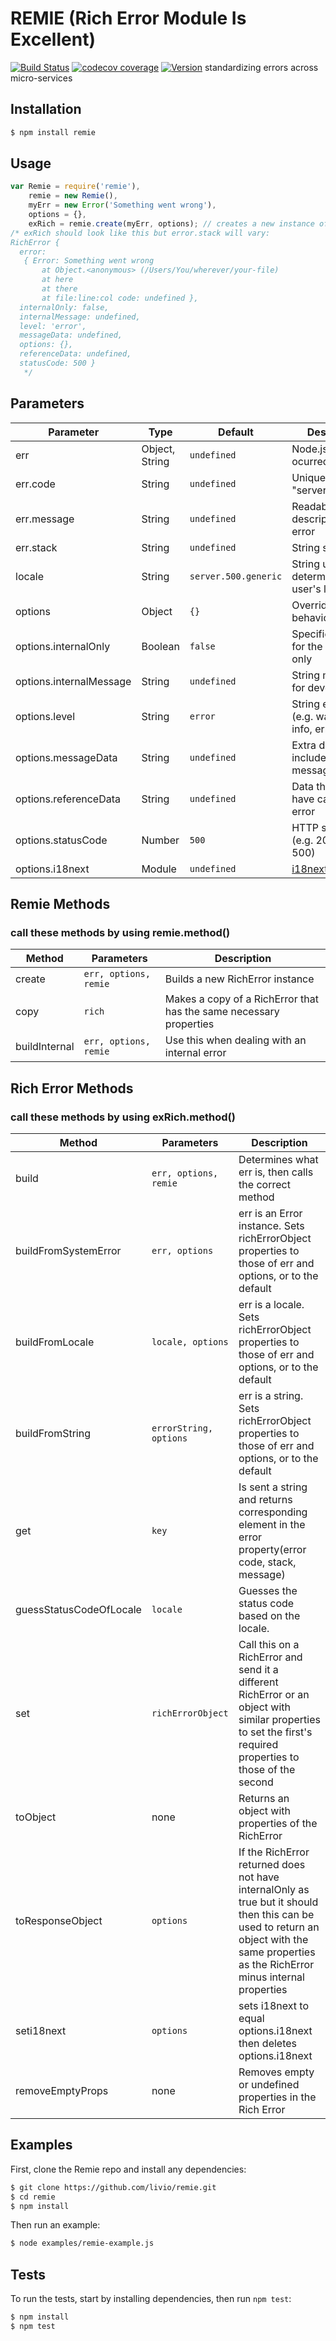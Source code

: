 # REMIE (Rich Error Module Is Excellent)
[![Build Status](https://img.shields.io/travis/livio/remie.svg)](https://travis-ci.org/livio/remie)
[![codecov coverage](https://img.shields.io/codecov/c/github/livio/remie.svg)](https://codecov.io/gh/livio/remie)
[![Version](https://img.shields.io/npm/v/remie.svg)](http://npm.im/remie)
standardizing errors across micro-services

## Installation
```bash
$ npm install remie
```

## Usage
```js
var Remie = require('remie'),
	remie = new Remie(),
	myErr = new Error('Something went wrong'),
	options = {},
	exRich = remie.create(myErr, options); // creates a new instance of Rich Error
/* exRich should look like this but error.stack will vary:
RichError {
  error: 
   { Error: Something went wrong
       at Object.<anonymous> (/Users/You/wherever/your-file)
       at here
       at there
       at file:line:col code: undefined },
  internalOnly: false,
  internalMessage: undefined,
  level: 'error',
  messageData: undefined,
  options: {},
  referenceData: undefined,
  statusCode: 500 }
   */
```

## Parameters
| Parameter | Type | Default | Description | Required |
|-----------|------|---------|-------------|----------|
| err | Object, String | ```undefined``` | Node.js error that ocurred | ```yes``` |
| err.code | String | ```undefined``` | Unique string "server.400.error" | ```no``` |
| err.message | String | ```undefined``` | Readable description of the error | ```no``` |
| err.stack | String | ```undefined``` | String stack trace | ```no``` |
| locale | String | ```server.500.generic``` | String used to determine the user's language | ```no``` |
| options | Object | ```{}``` | Overrides default behaviors | ```no``` |
| options.internalOnly | Boolean | ```false``` | Specifies an error for the developer only | ```no``` |
| options.internalMessage | String | ```undefined``` | String message for developer | ```no``` |
| options.level | String | ```error``` | String error level (e.g. warning, info, error, trace) | ```no``` |
| options.messageData | String | ```undefined``` | Extra data included in the message | ```no``` |
| options.referenceData | String | ```undefined``` | Data that may have caused the error | ```no``` |
| options.statusCode | Number | ```500``` | HTTP status code (e.g. 200, 400, 500) | ```no``` |
| options.i18next | Module | ```undefined``` | [i18next](http://i18next.com/docs/) | ```no```|

## Remie Methods
### call these methods by using remie.method()
| Method | Parameters | Description |
|--------|------------|-------------|
| create | ```err, options, remie``` | Builds a new RichError instance |
| copy | ```rich``` | Makes a copy of a RichError that has the same necessary properties |
| buildInternal | ```err, options, remie``` | Use this when dealing with an internal error |

## Rich Error Methods
### call these methods by using exRich.method()
| Method | Parameters | Description |
|--------|------------|-------------|
| build | ```err, options, remie``` | Determines what err is, then calls the correct method |
| buildFromSystemError | ```err, options``` | err is an Error instance. Sets richErrorObject properties to those of err and options, or to the default |
| buildFromLocale | ```locale, options``` | err is a locale. Sets richErrorObject properties to those of err and options, or to the default |
| buildFromString | ```errorString, options``` | err is a string. Sets richErrorObject properties to those of err and options, or to the default |
| get | ```key``` | Is sent a string and returns corresponding element in the error property(error code, stack, message) |
| guessStatusCodeOfLocale | ```locale``` | Guesses the status code based on the locale. |
| set | ```richErrorObject``` | Call this on a RichError and send it a different RichError or an object with similar properties to set the first's required properties to those of the second |
| toObject | none | Returns an object with properties of the RichError |
| toResponseObject | ```options``` | If the RichError returned does not have internalOnly as true but it should then this can be used to return an object with the same properties as the RichError minus internal properties |
| seti18next | ```options``` | sets i18next to equal options.i18next then deletes options.i18next |
| removeEmptyProps | none | Removes empty or undefined properties in the Rich Error |

## Examples
First, clone the Remie repo and install any dependencies:
```bash
$ git clone https://github.com/livio/remie.git
$ cd remie
$ npm install
```
Then run an example:
```bash
$ node examples/remie-example.js
```

## Tests
To run the tests, start by installing dependencies, then run ```npm test```:
```bash
$ npm install
$ npm test
```